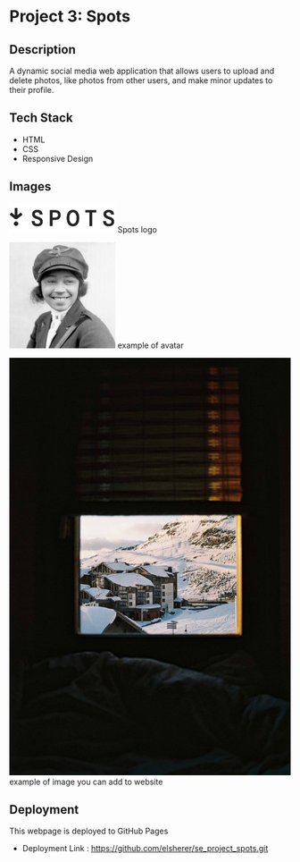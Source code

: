# Project 3: Spots

## Description

A dynamic social media web application that allows users to upload and delete photos, like photos from other users, and make minor updates to their profile.

## Tech Stack

- HTML
- CSS
- Responsive Design

## Images

![Spots logo](./images/logo.svg) Spots logo

![Bessie Coleman](./images/avatar.jpg) example of avatar

![Val Thorens](./images/1-photo-by-moritz-feldmann-from-pexels.jpg) example of image you can add to website

## Deployment

This webpage is deployed to GitHub Pages

- Deployment Link : https://github.com/elsherer/se_project_spots.git
